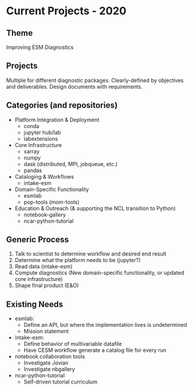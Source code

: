 # Current Projects - 2020

## Theme

Improving ESM Diagnostics

## Projects
Multiple for different diagnostic packages.  Clearly-defined by objectives and deliverables.  Design documents with requirements.

## Categories (and repositories)
* Platform Integration & Deployment
   * conda
   * jupyter hub/lab
   * labextensions
* Core Infrastructure
   * xarray
   * numpy
   * dask (distributed, MPI, jobqueue, etc.)
   * pandas
* Cataloging & Workflows
   * intake-esm
* Domain-Specific Functionality
   * esmlab
   * pop-tools (mom-tools)
* Education & Outreach (& supporting the NCL transition to Python)
   * notebook-gallery
   * ncar-python-tutorial

## Generic Process
1. Talk to scientist to determine workflow and desired end result
2. Determine what the platform needs to be (jupyter?)
3. Read data (intake-esm)
4. Compute diagnostics (New domain-specific functionality, or updated core infrastructure)
5. Shape final product (E&O)

## Existing Needs
* esmlab:
   * Define an API, but where the implementation lives is undetermined
   * Mission statement
* intake-esm:
   * Define behavior of multivariable datafile
   * Have CESM workflow generate a catalog file for every run
* notebook collaboration tools
   * Investigate Jovian
   * Investigate nbgallery
* ncar-python-tutorial
   * Self-driven tutorial curriculum